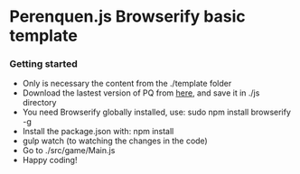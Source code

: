 # Perenquen.js Browserify basic template

### Getting started
  
  - Only is necessary the content from the ./template folder
  - Download the lastest version of PQ from [here](https://github.com/Nazariglez/perenquenjs/tree/dev-v1/build), and save it in ./js directory
  - You need Browserify globally installed, use: sudo npm install browserify -g
  - Install the package.json with: npm install
  - gulp watch (to watching the changes in the code)
  - Go to ./src/game/Main.js
  - Happy coding!
